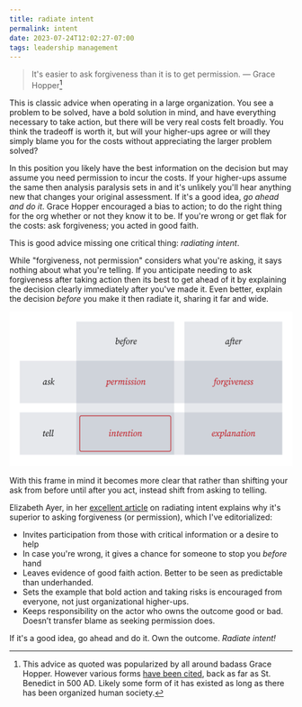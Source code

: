 ```yaml
---
title: radiate intent
permalink: intent
date: 2023-07-24T12:02:27-07:00
tags: leadership management
---
```


> It's easier to ask forgiveness than it is to get permission. — Grace
> Hopper[^1]

[^1]:
    This advice as quoted was popularized by all around badass Grace Hopper.
    However various forms
    [have been cited](https://quoteinvestigator.com/2018/06/19/forgive/), back
    as far as St. Benedict in 500 AD. Likely some form of it has existed as long
    as there has been organized human society.

This is classic advice when operating in a large organization. You see a problem
to be solved, have a bold solution in mind, and have everything necessary to
take action, but there will be very real costs felt broadly. You think the
tradeoff is worth it, but will your higher-ups agree or will they simply blame
you for the costs without appreciating the larger problem solved?

In this position you likely have the best information on the decision but may
assume you need permission to incur the costs. If your higher-ups assume the
same then analysis paralysis sets in and it's unlikely you'll hear anything new
that changes your original assessment. If it's a good idea, _go ahead and do
it_. Grace Hopper encouraged a bias to action; to do the right thing for the org
whether or not they know it to be. If you're wrong or get flak for the costs:
ask forgiveness; you acted in good faith.

This is good advice missing one critical thing: _radiating intent_.

While "forgiveness, not permission" considers what you're asking, it says
nothing about what you're telling. If you anticipate needing to ask forgiveness
after taking action then its best to get ahead of it by explaining the decision
clearly immediately after you've made it. Even better, explain the decision
_before_ you make it then radiate it, sharing it far and wide.

![intent](../media/222f597868763d3e.svg)

With this frame in mind it becomes more clear that rather than shifting your ask
from before until after you act, instead shift from asking to telling.

Elizabeth Ayer, in her
[excellent article](https://medium.com/@ElizAyer/dont-ask-forgiveness-radiate-intent-d36fd22393a3)
on radiating intent explains why it's superior to asking forgiveness (or
permission), which I've editorialized:

- Invites participation from those with critical information or a desire to help
- In case you're wrong, it gives a chance for someone to stop you _before_ hand
- Leaves evidence of good faith action. Better to be seen as predictable than
  underhanded.
- Sets the example that bold action and taking risks is encouraged from
  everyone, not just organizational higher-ups.
- Keeps responsibility on the actor who owns the outcome good or bad. Doesn’t
  transfer blame as seeking permission does.

If it's a good idea, go ahead and do it. Own the outcome. _Radiate intent!_
